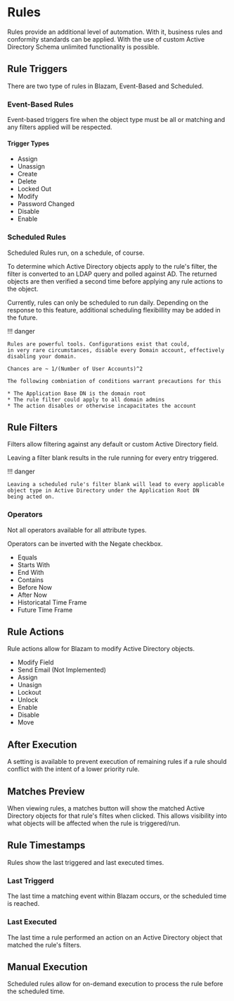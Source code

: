 # Rules
Rules provide an additional level of automation. With it,
business rules and conformity standards can be applied. With the use of custom Active
Directory Schema unlimited functionality is possible.


## Rule Triggers
There are two type of rules in Blazam, Event-Based and Scheduled.

### Event-Based Rules
Event-based triggers fire when the object type must be all or matching and 
any filters applied will be respected.

#### Trigger Types

* Assign
* Unassign
* Create
* Delete
* Locked Out
* Modify
* Password Changed
* Disable
* Enable

### Scheduled Rules

Scheduled Rules run, on a schedule, of course.

To determine which Active Directory objects apply to the rule's
filter, the filter is converted to an LDAP query and polled against
AD. The returned objects are then verified a second time before applying
any rule actions to the object.



Currently, rules can only be scheduled to run daily.
Depending on the response to this feature, additional
scheduling flexibillity may be added in the future.

!!! danger

    Rules are powerful tools. Configurations exist that could,
    in very rare circumstances, disable every Domain account, effectively disabling your domain.

    Chances are ~ 1/(Number of User Accounts)^2

    The following combniation of conditions warrant precautions for this

    * The Application Base DN is the domain root
    * The rule filter could apply to all domain admins
    * The action disables or otherwise incapacitates the account

   

## Rule Filters
Filters allow filtering against any default or custom Active
Directory field. 

Leaving a filter blank results in the rule running for every
entry triggered.

!!! danger

    Leaving a scheduled rule's filter blank will lead to every applicable
    object type in Active Directory under the Application Root DN
    being acted on.
   
### Operators
Not all operators available for all attribute types.

Operators can be inverted with the Negate checkbox.

* Equals
* Starts With
* End With
* Contains
* Before Now
* After Now
* Historicatal Time Frame
* Future Time Frame

## Rule Actions
Rule actions allow for Blazam to modify Active Directory objects.

* Modify Field
* Send Email (Not Implemented)
* Assign
* Unasign
* Lockout
* Unlock
* Enable
* Disable
* Move

## After Execution
A setting is available to prevent execution of remaining rules if a
rule should conflict with the intent of a lower priority rule.

## Matches Preview
When viewing rules, a matches button will show the matched Active Directory
objects for that rule's filtes when clicked. This allows visibility into
what objects will be affected when the rule is triggered/run.

## Rule Timestamps
Rules show the last triggered and last executed times.
### Last Triggerd
The last time a matching event within Blazam occurs, or the scheduled time
is reached.
### Last Executed
The last time a rule performed an action on an Active Directory object that
matched the rule's filters.

## Manual Execution
Scheduled rules allow for on-demand execution to process the
rule before the scheduled time.


